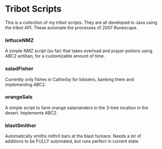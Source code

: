 # Tribot Scripts

This is a collection of my tribot scripts. They are all developed in Java using the tribot API. These automate the processes of 2007 Runescape.

### lettuceNMZ
A simple NMZ script (so far) that takes overload and prayer potions using ABC2 antiban, for a customizable amount of time. 

### saladFisher
Currently only fishes in Catherby for lobsters, banking them and implementing ABC2.

### orangeSals
A simple script to farm orange salamanders in the 3-tree location in the desert. Implements ABC2.

### blastSmither
Automatically smiths mithril bars at the blast furnace. Needs a lot of additions to be FULLY automated, but runs perfect in current state. 
